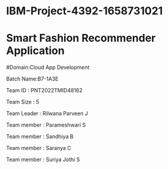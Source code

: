 # IBM-Project-4392-1658731021
# Smart Fashion Recommender Application
#Domain:Cloud App Development

Batch Name:B7-1A3E

Team ID : PNT2022TMID48162

Team Size : 5

Team Leader : Rilwana Parveen J

Team member : Parameshwari S

Team member : Sandhiya B

Team member : Saranya C

Team member : Suriya Jothi S
